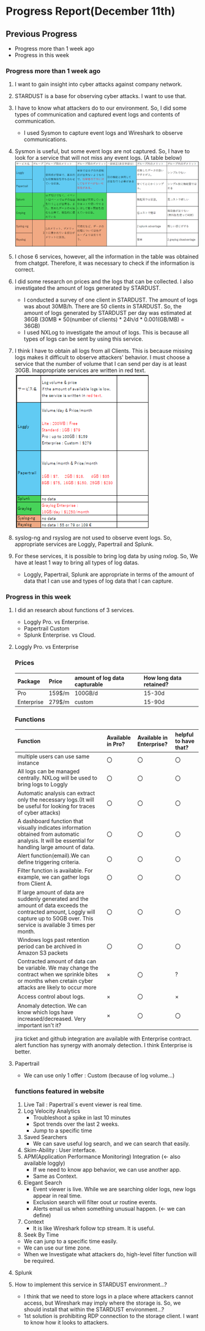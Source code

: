# Progress Report(December 11th)
## Previous Progress
- Progress more than 1 week ago
- Progress in this week

### Progress more than 1 week ago
1. I want to gain insight into cyber attacks against company network.
2. STARDUST is a base for observing cyber attacks. I want to use that.
3. I have to know what attackers do to our environment. So, I did some types of communication and captured event logs and contents of communication.
   - I used Sysmon to capture event logs and Wireshark to observe communications. 
5. Sysmon is useful, but some event logs are not captured. 
So, I have to look for a service that will not miss any event logs. (A table below)
   ![](20241204_PR6.png)

7. I chose 6 services, however, all the information in the table was obtained from chatgpt. Therefore, it was necessary to check if the information is correct.
8. I did some research on prices and the logs that can be collected. I also investigated the amount of logs generated by STARDUST.
   - I conducted a survey of one client in STARDUST. The amount of logs was about 30MB/h. There are 50 clients in STARDUST. So, the amount of logs generated by STARDUST per day was estimated at 36GB (30MB * 50(number of clients) * 24h/d * 0.001(GB/MB) = 36GB)
   - I used NXLog to investigate the amout of logs. This is because all types of logs can be sent by using this service. 
9. I think I have to obtain all logs from all Clients. This is because missing logs makes it difficult to observe attackers' behavior. I must choose a service that the number of volume that I can send per day is at least 30GB. Inappropriate services are written in red text.
![](20241204_red.png)

8. syslog-ng and rsyslog are not used to observe event logs. So, appropriate services are Loggly, Papertrail and Splunk.
9. For these services, it is possible to bring log data by using nxlog. So, We have at least 1 way to bring all types of log datas.
    - Loggly, Papertrail, Splunk are appropriate in terms of the amount of data that I can use and types of log data that I can capture. 

### Progress in this week
1. I did an research about functions of 3 services.
      - Loggly Pro. vs Enterprise.
   - Papertrail Custom
   - Splunk Enterprise. vs Cloud.
3. Loggly Pro. vs Enterprise
   ### Prices
   | Package | Price | amount of log data capturable | How long data retained? |
   | --- | --- | --- | --- |
   | Pro | 159$/m | 100GB/d | 15-30d |
   | Enterprise | 279$/m | custom | 15-90d |
   ### Functions
   | Function | Available in Pro? | Available in Enterprise? | helpful to have that? |
   | --- | --- | --- | --- |
   |multiple users can use same instance|〇|〇|〇|
   |All logs can be managed centrally. NXLog will be used to bring logs to Loggly|〇|〇|〇|
   |Automatic analysis can extract only the necessary logs.(It will be useful for looking for traces of cyber attacks)|〇|〇|〇|
   |A dashboard function that visually indicates information obtained from automatic analysis. It will be essential for handling large amount of data.|〇|〇|〇|
   |Alert function(email).We can define triggering criteria. |〇|〇|〇|
   |Filter function is available. For example, we can gather logs from Client A. |〇|〇|〇|
   |If large amount of data are suddenly generated and the amount of data exceeds the contracted amount, Loggly will capture up to 50GB over. This service is available 3 times per month. |〇|〇|〇|
   | Windows logs past retention period can be archived in Amazon S3 packets　|〇|〇|〇|
   |Contracted amount of data can be variable. We may change the contract when we sprinkle bites or months when cretain cyber attacks are likely to occur more |×|〇|?|
   |Access control about logs.|×|〇|×|
   |Anomaly detection. We can know which logs have increased/decreased. Very important isn't it? |×|〇|〇|
   
   jira ticket and github integration are available with Enterprise contract.
   alert function has synergy with anomaly detection. I think Enterprise is better.

5. Papertrail
   - We can use only 1 offer : Custom (because of log volume...)
     
   ### functions featured in website
   1. Live Tail : Papertrail`s event viewer is real time.
   3. Log Velocity Analytics
      - Troubleshoot a spike in last 10 minutes
      - Spot trends over the last 2 weeks.
      - Jump to a specific time
   4. Saved Searchers
      - We can save useful log search, and we can search that easily.
   5. Skim-Ability : User interface. 
   6. APM(Application Performance Monitoring) Integration (<- also available loggly)
      - If we need to know app behavior,  we can use another app.
      - Same as Context.  
   8. Elegant Search
      - Event viewer is live. While we are searching older logs, new logs appear in real time.
      - Exclusion search will filter oout ur routine events.
      - Alerts email us when something unusual happen. (<- we can define)  
   9. Context
      - It is like Wireshark follow tcp stream. It is useful.
   10. Seek By Time
      - We can junp to a specific time easily.
      - We can use our time zone.
   - When we Investigate what attackers do, high-level filter function will be required. 
6. Splunk
7. How to implement this service in STARDUST environment...?
   - I think that we need to store logs in a place where attackers cannot access, but Wireshark may imply where the storage is. So, we should install that within the STARDUST environment...?
   - 1st solution is prohibiting RDP connection to the storage client.  I want to know how it looks to attackers.
